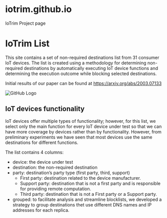 # iotrim.github.io
IoTrim Project page

# IoTrim List
This site contains a set of non-required destinations list from 31 consumer IoT devices. The list is created using a methodology for determining non-required destinations by automatically executing IoT device functions and determining the execution outcome while blocking selected destinations.

Initial results of our paper can be found at https://arxiv.org/abs/2003.07133

![GitHub Logo](iotrim.png)

## IoT devices functionality

IoT devices offer multiple types of functionality; however, for this list, we select only the main function for every IoT device under test so that we can have more coverage by devices rather than by functionality. However, from preliminary experiments we have seen that most devices use the same destinations for different functions. 

The list contains 4 columns: 

* device: the device under test
* destination: the non-required destination 
* party: destination’s party type (first party, third, support)
     - First party: destination related to the device manufacturer.
     - Support party: destination that is not a first party and is responsible for providing remote computation.
     - Third party: destination that is not a First party or a Support party. 
* grouped: to facilitate analysis and streamline blocklists, we developed a strategy to group destinations thet use different DNS names and IP addresses for each replica. 
